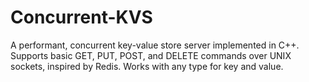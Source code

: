 # Concurrent-KVS
A performant, concurrent key-value store server implemented in C++. Supports basic GET, PUT, POST, and DELETE commands over UNIX sockets, inspired by Redis. Works with any type for key and value.
